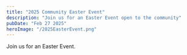 ```yaml
---
title: "2025 Community Easter Event"
description: "Join us for an Easter Event open to the community"
pubDate: "Feb 27 2025"
heroImage: "/2025EasterEvent.png"
---
```


Join us for an Easter Event. 